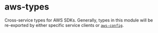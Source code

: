 # aws-types

Cross-service types for AWS SDKs. Generally, types in this module will be re-exported by either specific service clients
or [`aws-config`](https://crates.io/crates/aws-config).
